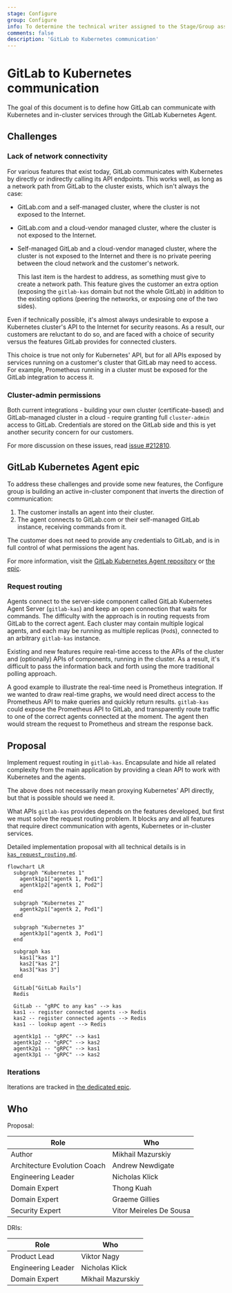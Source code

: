 ```yaml
---
stage: Configure
group: Configure
info: To determine the technical writer assigned to the Stage/Group associated with this page, see https://about.gitlab.com/handbook/engineering/ux/technical-writing/#designated-technical-writers
comments: false
description: 'GitLab to Kubernetes communication'
---
```


# GitLab to Kubernetes communication

The goal of this document is to define how GitLab can communicate with Kubernetes
and in-cluster services through the GitLab Kubernetes Agent.

## Challenges

### Lack of network connectivity

For various features that exist today, GitLab communicates with Kubernetes by directly
or indirectly calling its API endpoints. This works well, as long as a network
path from GitLab to the cluster exists, which isn't always the case:

- GitLab.com and a self-managed cluster, where the cluster is not exposed to the Internet.
- GitLab.com and a cloud-vendor managed cluster, where the cluster is not exposed to the Internet.
- Self-managed GitLab and a cloud-vendor managed cluster, where the cluster is not
  exposed to the Internet and there is no private peering between the cloud network
  and the customer's network.

  This last item is the hardest to address, as something must give to create a network
  path. This feature gives the customer an extra option (exposing the `gitlab-kas` domain but
  not the whole GitLab) in addition to the existing options (peering the networks,
  or exposing one of the two sides).

Even if technically possible, it's almost always undesirable to expose a Kubernetes
cluster's API to the Internet for security reasons. As a result, our customers
are reluctant to do so, and are faced with a choice of security versus the features
GitLab provides for connected clusters.

This choice is true not only for Kubernetes' API, but for all APIs exposed by services
running on a customer's cluster that GitLab may need to access. For example,
Prometheus running in a cluster must be exposed for the GitLab integration to access it.

### Cluster-admin permissions

Both current integrations - building your own cluster (certificate-based) and GitLab-managed
cluster in a cloud - require granting full `cluster-admin` access to GitLab. Credentials
are stored on the GitLab side and this is yet another security concern for our customers.

For more discussion on these issues, read
[issue #212810](https://gitlab.com/gitlab-org/gitlab/-/issues/212810).

## GitLab Kubernetes Agent epic

To address these challenges and provide some new features, the Configure group
is building an active in-cluster component that inverts the
direction of communication:

1. The customer installs an agent into their cluster.
1. The agent connects to GitLab.com or their self-managed GitLab instance,
   receiving commands from it.

The customer does not need to provide any credentials to GitLab, and
is in full control of what permissions the agent has.

For more information, visit the
[GitLab Kubernetes Agent repository](https://gitlab.com/gitlab-org/cluster-integration/gitlab-agent) or
[the epic](https://gitlab.com/groups/gitlab-org/-/epics/3329).

### Request routing

Agents connect to the server-side component called GitLab Kubernetes Agent Server
(`gitlab-kas`) and keep an open connection that waits for commands. The
difficulty with the approach is in routing requests from GitLab to the correct agent.
Each cluster may contain multiple logical agents, and each may be running as multiple
replicas (`Pod`s), connected to an arbitrary `gitlab-kas` instance.

Existing and new features require real-time access to the APIs of the cluster
and (optionally) APIs of components, running in the cluster. As a result, it's difficult to pass
the information back and forth using the more traditional polling approach.

A good example to illustrate the real-time need is Prometheus integration.
If we wanted to draw real-time graphs, we would need direct access to the Prometheus API
to make queries and quickly return results. `gitlab-kas` could expose the Prometheus API
to GitLab, and transparently route traffic to one of the correct agents connected
at the moment. The agent then would stream the request to Prometheus and stream the response back.

## Proposal

Implement request routing in `gitlab-kas`. Encapsulate and hide all related
complexity from the main application by providing a clean API to work with Kubernetes
and the agents.

The above does not necessarily mean proxying Kubernetes' API directly, but that
is possible should we need it.

What APIs `gitlab-kas` provides depends on the features developed, but first
we must solve the request routing problem. It blocks any and all features
that require direct communication with agents, Kubernetes or in-cluster services.

Detailed implementation proposal with all technical details is in
[`kas_request_routing.md`](https://gitlab.com/gitlab-org/cluster-integration/gitlab-agent/-/blob/master/doc/kas_request_routing.md).

```mermaid
flowchart LR
  subgraph "Kubernetes 1"
    agentk1p1["agentk 1, Pod1"]
    agentk1p2["agentk 1, Pod2"]
  end

  subgraph "Kubernetes 2"
    agentk2p1["agentk 2, Pod1"]
  end

  subgraph "Kubernetes 3"
    agentk3p1["agentk 3, Pod1"]
  end

  subgraph kas
    kas1["kas 1"]
    kas2["kas 2"]
    kas3["kas 3"]
  end

  GitLab["GitLab Rails"]
  Redis

  GitLab -- "gRPC to any kas" --> kas
  kas1 -- register connected agents --> Redis
  kas2 -- register connected agents --> Redis
  kas1 -- lookup agent --> Redis

  agentk1p1 -- "gRPC" --> kas1
  agentk1p2 -- "gRPC" --> kas2
  agentk2p1 -- "gRPC" --> kas1
  agentk3p1 -- "gRPC" --> kas2
```

### Iterations

Iterations are tracked in [the dedicated epic](https://gitlab.com/groups/gitlab-org/-/epics/4591).

## Who

Proposal:

<!-- vale gitlab.Spelling = NO -->

| Role                         | Who
|------------------------------|-------------------------|
| Author                       |    Mikhail Mazurskiy    |
| Architecture Evolution Coach |    Andrew Newdigate     |
| Engineering Leader           |    Nicholas Klick       |
| Domain Expert                |    Thong Kuah           |
| Domain Expert                |    Graeme Gillies       |
| Security Expert              | Vitor Meireles De Sousa |

DRIs:

| Role                         | Who
|------------------------------|------------------------|
| Product Lead                 |    Viktor Nagy         |
| Engineering Leader           |    Nicholas Klick      |
| Domain Expert                |    Mikhail Mazurskiy   |

<!-- vale gitlab.Spelling = YES -->
